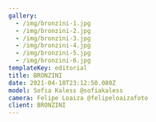 ```yaml
---
gallery:
  - /img/bronzini-1.jpg
  - /img/bronzini-2.jpg
  - /img/bronzini-3.jpg
  - /img/bronzini-4.jpg
  - /img/bronzini-5.jpg
  - /img/bronzini-6.jpg
templateKey: editorial
title: BRONZINI
date: 2021-04-10T23:12:50.080Z
model: Sofia Kaless @sofiakaless
camera: Felipe Loaiza @felipeloaizafoto
client: BRONZINI
---
```

